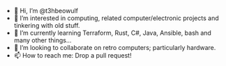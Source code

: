 - 👋 Hi, I’m @t3hbeowulf
- 👀 I’m interested in computing, related computer/electronic projects and tinkering with old stuff.
- 🌱 I’m currently learning Terraform, Rust, C#, Java, Ansible, bash and many other things...
- 💞️ I’m looking to collaborate on retro computers; particularly hardware.
- 📫 How to reach me: Drop a pull request!

<!---
t3hbeowulf/t3hbeowulf is a ✨ special ✨ repository because its `README.md` (this file) appears on your GitHub profile.
You can click the Preview link to take a look at your changes.
--->
